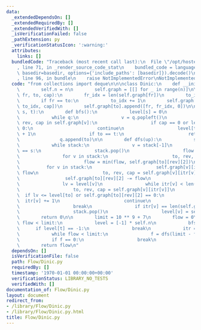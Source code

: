```yaml
---
data:
  _extendedDependsOn: []
  _extendedRequiredBy: []
  _extendedVerifiedWith: []
  _isVerificationFailed: false
  _pathExtension: py
  _verificationStatusIcon: ':warning:'
  attributes:
    links: []
  bundledCode: "Traceback (most recent call last):\n  File \"/opt/hostedtoolcache/Python/3.9.2/x64/lib/python3.9/site-packages/onlinejudge_verify/documentation/build.py\"\
    , line 71, in _render_source_code_stat\n    bundled_code = language.bundle(stat.path,\
    \ basedir=basedir, options={'include_paths': [basedir]}).decode()\n  File \"/opt/hostedtoolcache/Python/3.9.2/x64/lib/python3.9/site-packages/onlinejudge_verify/languages/python.py\"\
    , line 96, in bundle\n    raise NotImplementedError\nNotImplementedError\n"
  code: "from collections import deque\n\n\nclass Dinic:\n    def __init__(self, n):\n\
    \        self.n = n\n        self.graph = [[] for _ in range(n)]\n\n    def add_edge(self,\
    \ fr, to, cap):\n        fr_idx = len(self.graph[fr])\n        to_idx = len(self.graph[to])\n\
    \        if fr == to:\n            to_idx += 1\n        self.graph[fr].append([to,\
    \ to_idx, cap])\n        self.graph[to].append([fr, fr_idx, 0])\n\n    def max_flow(self,\
    \ s, t):\n        def bfs():\n            level[s] = 0\n            q = deque([s])\n\
    \            while q:\n                v = q.popleft()\n                for to,\
    \ rev, cap in self.graph[v]:\n                    if cap == 0 or level[to] >=\
    \ 0:\n                        continue\n                    level[to] = level[v]\
    \ + 1\n                    if to == t:\n                        return\n     \
    \               q.append(to)\n\n        def dfs(up):\n            stack = [t]\n\
    \            while stack:\n                v = stack[-1]\n                if v\
    \ == s:\n                    stack.pop()\n                    flow = up\n    \
    \                for v in stack:\n                        to, rev, cap = self.graph[v][itr[v]]\n\
    \                        flow = min(flow, self.graph[to][rev][2])\n          \
    \          for v in stack:\n                        self.graph[v][itr[v]][2] +=\
    \ flow\n                        to, rev, cap = self.graph[v][itr[v]]\n       \
    \                 self.graph[to][rev][2] -= flow\n                    return flow\n\
    \                lv = level[v]\n                while itr[v] < len(self.graph[v]):\n\
    \                    to, rev, cap = self.graph[v][itr[v]]\n                  \
    \  if lv <= level[to] or self.graph[to][rev][2] == 0:\n                      \
    \  itr[v] += 1\n                        continue\n                    stack.append(to)\n\
    \                    break\n                if itr[v] == len(self.graph[v]):\n\
    \                    stack.pop()\n                    level[v] = self.n\n    \
    \        return 0\n\n        limit = 10 ** 9 + 7\n        flow = 0\n        while\
    \ flow < limit:\n            level = [-1] * self.n\n            bfs()\n      \
    \      if level[t] == -1:\n                break\n            itr = [0] * self.n\n\
    \            while flow < limit:\n                f = dfs(limit - flow)\n    \
    \            if f == 0:\n                    break\n                flow += f\n\
    \        return flow\n"
  dependsOn: []
  isVerificationFile: false
  path: Flow/Dinic.py
  requiredBy: []
  timestamp: '1970-01-01 00:00:00+00:00'
  verificationStatus: LIBRARY_NO_TESTS
  verifiedWith: []
documentation_of: Flow/Dinic.py
layout: document
redirect_from:
- /library/Flow/Dinic.py
- /library/Flow/Dinic.py.html
title: Flow/Dinic.py
---
```

